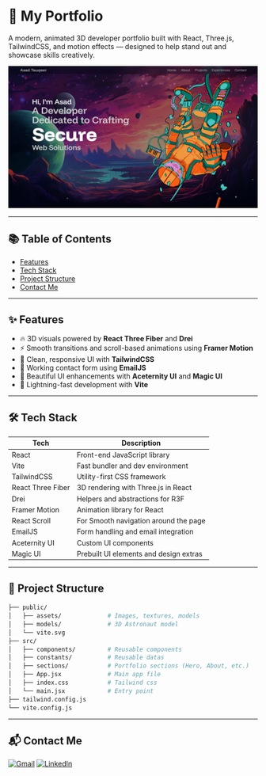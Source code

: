 # 🚀 My Portfolio

A modern, animated 3D developer portfolio built with React, Three.js, TailwindCSS, and motion effects — designed to help stand out and showcase skills creatively.

![3d Portfolio Screenshot GitHub](https://github.com/asadii-01/Personal-Portfolio/blob/main/public/assets/ReadMe.png)

---

## 📚 Table of Contents

- [Features](#-features)
- [Tech Stack](#-tech-stack)
- [Project Structure](#-project-structure)
- [Contact Me](#-contact-me)

---

## ✨ Features

- 🔥 3D visuals powered by **React Three Fiber** and **Drei**
- ⚡ Smooth transitions and scroll-based animations using **Framer Motion**
- 🎨 Clean, responsive UI with **TailwindCSS**
- 💌 Working contact form using **EmailJS**
- 🧱 Beautiful UI enhancements with **Aceternity UI** and **Magic UI**
- 🚀 Lightning-fast development with **Vite**

---

## 🛠 Tech Stack

| Tech              | Description                           |
|-------------------|---------------------------------------|
| React             | Front-end JavaScript library          |
| Vite              | Fast bundler and dev environment      |
| TailwindCSS       | Utility-first CSS framework           |
| React Three Fiber | 3D rendering with Three.js in React   |
| Drei              | Helpers and abstractions for R3F      |
| Framer Motion     | Animation library for React           |
| React Scroll      | For Smooth navigation around the page |
| EmailJS           | Form handling and email integration   |
| Aceternity UI     | Custom UI components                  |
| Magic UI          | Prebuilt UI elements and design extras|

---

## 📁 Project Structure

```bash
├── public/
│   ├── assets/             # Images, textures, models
│   ├── models/             # 3D Astronaut model
│   └── vite.svg
├── src/
│   ├── components/         # Reusable components
│   ├── constants/          # Reusable datas
│   ├── sections/           # Portfolio sections (Hero, About, etc.)
│   ├── App.jsx             # Main app file
│   ├── index.css           # Tailwind css
│   └── main.jsx            # Entry point
├── tailwind.config.js
└── vite.config.js
```

---

## 📬 Contact Me
[![Gmail](https://img.shields.io/badge/Gmail-%23E4405F.svg?logo=Gmail&logoColor=white)](asad13022002@gmail.com)
[![LinkedIn](https://img.shields.io/badge/LinkedIn-%230077B5.svg?logo=linkedin&logoColor=white)](https://www.linkedin.com/in/asad-tq/)
